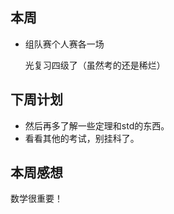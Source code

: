 ## 本周

- 组队赛个人赛各一场

  光复习四级了（虽然考的还是稀烂）

## 下周计划

- 然后再多了解一些定理和std的东西。
- 看看其他的考试，别挂科了。

## 本周感想

数学很重要！

